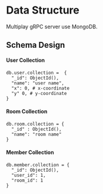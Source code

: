 # Data Structure

Multiplay gRPC server use MongoDB.

## Schema Design

#### User Collection

```
db.user.collection =  {
  "_id": ObjectId(),
  "name": "user name",
  "x": 0, # x-coordinate
  "y" 0, # y-coordinate
}
```

#### Room Collection

```
db.room.collection = {
  "_id" : ObjectId(),
  "name": "room name"
}
```

#### Member Collection

```
db.member.collection = {
  "_id": ObjectId(), 
  "user_id": 1,
  "room_id": 1 
}
```
